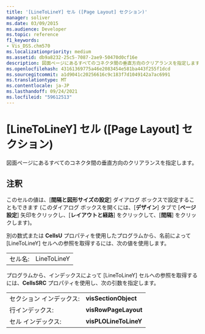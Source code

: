 ```yaml
---
title: '[LineToLineY] セル ([Page Layout] セクション)'
manager: soliver
ms.date: 03/09/2015
ms.audience: Developer
ms.topic: reference
f1_keywords:
- Vis_DSS.chm570
ms.localizationpriority: medium
ms.assetid: db9a8232-25c5-7087-2ae9-50470d0cf16e
description: 図面ページにあるすべてのコネクタ間の垂直方向のクリアランスを指定します。
ms.openlocfilehash: 43161369775a46e2083454e581ba443f255f1dcd
ms.sourcegitcommit: a1d9041c20256616c9c183f7d1049142a7ac6991
ms.translationtype: MT
ms.contentlocale: ja-JP
ms.lasthandoff: 09/24/2021
ms.locfileid: "59612513"
---
```

# <a name="linetoliney-cell-page-layout-section"></a>[LineToLineY] セル ([Page Layout] セクション)

図面ページにあるすべてのコネクタ間の垂直方向のクリアランスを指定します。
  
## <a name="remarks"></a>注釈

このセルの値は、[**間隔と図形サイズの設定**] ダイアログ ボックスで設定することもできます (このダイアログ ボックスを開くには、[**デザイン**] タブで [**ページ設定**] 矢印をクリックし、[**レイアウトと経路**] をクリックして、[**間隔**] をクリックします)。
  
別の数式または **CellsU** プロパティを使用したプログラムから、名前によって [LineToLineY] セルへの参照を取得するには、次の値を使用します。 
  
|||
|:-----|:-----|
|セル名:  <br/> |LineToLineY  <br/> |
   
プログラムから、インデックスによって [LineToLineY] セルへの参照を取得するには、**CellsSRC** プロパティを使用し、次の引数を指定します。 
  
|||
|:-----|:-----|
|セクション インデックス:  <br/> |**visSectionObject** <br/> |
|行インデックス:  <br/> |**visRowPageLayout** <br/> |
|セル インデックス:  <br/> |**visPLOLineToLineY** <br/> |
   

